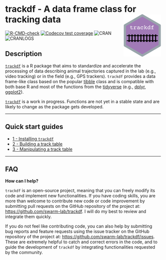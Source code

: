 # trackdf - A data frame class for tracking data  <img src="man/figures/logo.png" align="right" alt="" width="120" />

[![R-CMD-check](https://github.com/swarm-lab/trackdf/workflows/R-CMD-check/badge.svg)](https://github.com/swarm-lab/trackdf/actions)
[![Codecov test coverage](https://codecov.io/gh/swarm-lab/trackdf/branch/master/graph/badge.svg)](https://app.codecov.io/gh/swarm-lab/trackdf?branch=master)
![CRAN](https://www.r-pkg.org/badges/version/trackdf)
![CRANLOGS](https://cranlogs.r-pkg.org/badges/trackdf)

## Description

[`trackdf`](https://swarm-lab.github.io/trackdf/) is a R package that aims to 
standardize and accelerate the processing of data describing animal trajectories 
captured in the lab (e.g., video tracking) or in the field (e.g., GPS trackers). 
`trackdf` provides a data frame-like class based on the popular 
[tibble](https://cran.r-project.org/web/packages/tibble/) class and is 
compatible with both base R and most of the functions from the 
[tidyverse](https://www.tidyverse.org/) (e.g., [dplyr](https://dplyr.tidyverse.org/), 
[ggplot2](https://ggplot2.tidyverse.org/)). 

[`trackdf`](https://github.com/swarm-lab/swaRm) is a work in progress. Functions 
are not yet in a stable state and are likely to change as the package gets 
developed. 

---

## Quick start guides

+ [1 - Installing `trackdf`](https://swarm-lab.github.io/trackdf/articles/z1_install.html)
+ [2 - Building a track table](https://swarm-lab.github.io/trackdf/articles/z2_build.html)
+ [3 - Manipulating a track table](https://swarm-lab.github.io/trackdf/articles/z3_manipulate.html)

---

## FAQ

**How can I help?**

`trackdf` is an open-source project, meaning that you can freely modify its code
and implement new functionalities. If you have coding skills, you are more than 
welcome to contribute new code or code improvement by submitting pull requests 
on the GitHub repository of the project at: https://github.com/swarm-lab/trackdf. 
I will do my best to review and integrate them quickly. 

If you do not feel like contributing code, you can also help by submitting bug 
reports and feature requests using the issue tracker on the GitHub repository of 
the project at: https://github.com/swarm-lab/trackdf/issues. These are extremely 
helpful to catch and correct errors in the code, and to guide the development of 
`trackdf` by integrating functionalities requested by the community. 
